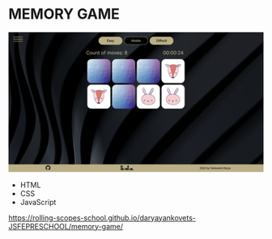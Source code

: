 # **MEMORY GAME**

![screen](./assets/img/screen-memory.jpg)

* HTML 
* CSS
* JavaScript

https://rolling-scopes-school.github.io/daryayankovets-JSFEPRESCHOOL/memory-game/